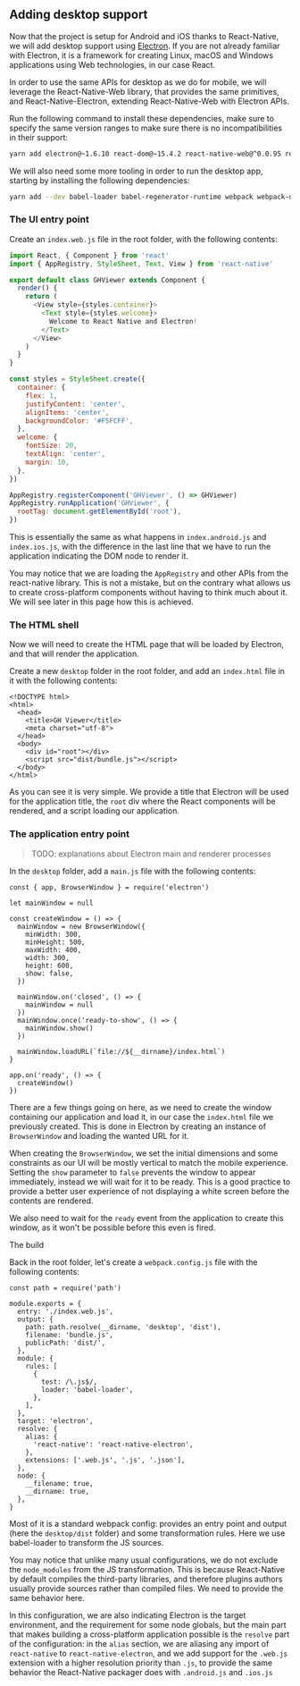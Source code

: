 ## Adding desktop support

Now that the project is setup for Android and iOS thanks to React-Native, we will add desktop support using [Electron](https://electron.atom.io/). If you are not already familiar with Electron, it is a framework for creating Linux, macOS and Windows applications using Web technologies, in our case React.

In order to use the same APIs for desktop as we do for mobile, we will leverage the React-Native-Web library, that provides the same primitives, and React-Native-Electron, extending React-Native-Web with Electron APIs.

Run the following command to install these dependencies, make sure to specify the same version ranges to make sure there is no incompatibilities in their support:

```bash
yarn add electron@~1.6.10 react-dom@~15.4.2 react-native-web@^0.0.95 react-native-electron@^0.0.15
```

We will also need some more tooling in order to run the desktop app, starting by installing the following dependencies:

```bash
yarn add --dev babel-loader babel-regenerator-runtime webpack webpack-dev-server
```

### The UI entry point

Create an `index.web.js` file in the root folder, with the following contents:

```js
import React, { Component } from 'react'
import { AppRegistry, StyleSheet, Text, View } from 'react-native'

export default class GHViewer extends Component {
  render() {
    return (
      <View style={styles.container}>
        <Text style={styles.welcome}>
          Welcome to React Native and Electron!
        </Text>
      </View>
    )
  }
}

const styles = StyleSheet.create({
  container: {
    flex: 1,
    justifyContent: 'center',
    alignItems: 'center',
    backgroundColor: '#F5FCFF',
  },
  welcome: {
    fontSize: 20,
    textAlign: 'center',
    margin: 10,
  },
})

AppRegistry.registerComponent('GHViewer', () => GHViewer)
AppRegistry.runApplication('GHViewer', {
  rootTag: document.getElementById('root'),
})
```

This is essentially the same as what happens in `index.android.js` and `index.ios.js`, with the difference in the last line that we have to run the application indicating the DOM node to render it.

You may notice that we are loading the `AppRegistry` and other APIs from the react-native library. This is not a mistake, but on the contrary what allows us to create cross-platform components without having to think much about it. We will see later in this page how this is achieved.

### The HTML shell

Now we will need to create the HTML page that will be loaded by Electron, and that will render the application.

Create a new `desktop` folder in the root folder, and add an `index.html` file in it with the following contents:

```
<!DOCTYPE html>
<html>
  <head>
    <title>GH Viewer</title>
    <meta charset="utf-8">
  </head>
  <body>
    <div id="root"></div>
    <script src="dist/bundle.js"></script>
  </body>
</html>
```

As you can see it is very simple. We provide a title that Electron will be used for the application title, the `root` div where the React components will be rendered, and a script loading our application.

### The application entry point

> TODO: explanations about Electron main and renderer processes

In the `desktop` folder, add a `main.js` file with the following contents:

    const { app, BrowserWindow } = require('electron')

    let mainWindow = null

    const createWindow = () => {
      mainWindow = new BrowserWindow({
        minWidth: 300,
        minHeight: 500,
        maxWidth: 400,
        width: 300,
        height: 600,
        show: false,
      })

      mainWindow.on('closed', () => {
        mainWindow = null
      })
      mainWindow.once('ready-to-show', () => {
        mainWindow.show()
      })

      mainWindow.loadURL(`file://${__dirname}/index.html`)
    }

    app.on('ready', () => {
      createWindow()
    })

There are a few things going on here, as we need to create the window containing our application and load it, in our case the `index.html` file we previously created. This is done in Electron by creating an instance of `BrowserWindow` and loading the wanted URL for it.

When creating the `BrowserWindow`, we set the initial dimensions and some constraints as our UI will be mostly vertical to match the mobile experience. Setting the `show` parameter to `false` prevents the window to appear immediately, instead we will wait for it to be ready. This is a good practice to provide a better user experience of not displaying a white screen before the contents are rendered.

We also need to wait for the `ready` event from the application to create this window, as it won't be possible before this even is fired.

The build

Back in the root folder, let's create a `webpack.config.js` file with the following contents:

```
const path = require('path')

module.exports = {
  entry: './index.web.js',
  output: {
    path: path.resolve(__dirname, 'desktop', 'dist'),
    filename: 'bundle.js',
    publicPath: 'dist/',
  },
  module: {
    rules: [
      {
        test: /\.js$/,
        loader: 'babel-loader',
      },
    ],
  },
  target: 'electron',
  resolve: {
    alias: {
      'react-native': 'react-native-electron',
    },
    extensions: ['.web.js', '.js', '.json'],
  },
  node: {
    __filename: true,
    __dirname: true,
  },
}
```

Most of it is a standard webpack config: provides an entry point and output \(here the `desktop/dist` folder\) and some transformation rules. Here we use babel-loader to transform the JS sources.

You may notice that unlike many usual configurations, we do not exclude the `node_modules` from the JS transformation. This is because React-Native by default compiles the third-party libraries, and therefore plugins authors usually provide sources rather than compiled files. We need to provide the same behavior here.

In this configuration, we are also indicating Electron is the target environment, and the requirement for some node globals, but the main part that makes building a cross-platform application possible is the `resolve` part of the configuration: in the `alias` section, we are aliasing any import of `react-native` to `react-native-electron`, and we add support for the `.web.js` extension with a higher resolution priority than `.js`, to provide the same behavior the React-Native packager does with `.android.js` and `.ios.js`

